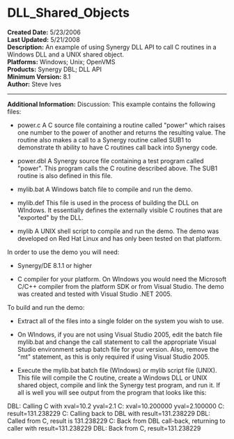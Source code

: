 # DLL_Shared_Objects<br />
**Created Date:** 5/23/2006<br />
**Last Updated:** 5/21/2008<br />
**Description:** An example of using Synergy DLL API to call C routines in a Windows DLL and a UNIX shared object.<br />
**Platforms:** Windows; Unix; OpenVMS<br />
**Products:** Synergy DBL; DLL API<br />
**Minimum Version:** 8.1<br />
**Author:** Steve Ives
<hr>

**Additional Information:**
Discussion: This example contains the following files:

- power.c A C source file containing a routine called
"power" which raises one number to the power
of another and returns the resulting value.
The routine also makes a call to a Synergy
routine called SUB1 to demonstrate th ability
to have C routines call back into Synergy code.

- power.dbl A Synergy source file containing a test program
called "power". This program calls the C
routine described above. The SUB1 routine is
also defined in this file.

- mylib.bat A Windows batch file to compile and run the
demo.

- mylib.def This file is used in the process of building
the DLL on WIndows. It essentially defines
the externally visible C routines that are
"exported" by the DLL.

- mylib A UNIX shell script to compile and run the
demo. The demo was developed on Red Hat Linux
and has only been tested on that platform.

In order to use the demo you will need:

- Synergy/DE 8.1.1 or higher

- C compiler for your platform. On WIndows you would need
the Microsoft C/C++ compiler from the platform SDK or from
Visual Studio. The demo was created and tested with
Visual Studio .NET 2005.

To build and run the demo:

- Extract all of the files into a single folder on the system
you wish to use.

- On WIndows, if you are not using Visual Studio 2005, edit
the batch file mylib.bat and change the call statement to
call the appropriate Visual Studio environment setup batch
file for your version. Also, remove the "mt" statement, as
this is only required if using Visual Studio 2005.

- Execute the mylib.bat batch file (WIndows) or mylib script
file (UNIX). This file will compile the C routine, create
a Windows DLL or UNIX shared object, compile and link the
Synergy test program, and run it. If all is well you will
see output from the program that looks like this:

DBL: Calling C with xval=10.2 yval=2.1
C: xval=10.200000 yval=2.100000
C: result=131.238229
C: Calling back to DBL with result=131.238229
DBL: Called from C, result is 131.238229
C: Back from DBL call-back, returning to caller with result=131.238229
DBL: Back from C, result=131.238229
